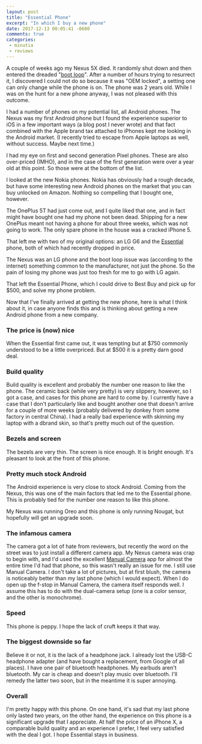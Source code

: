 ```yaml
---
layout: post
title: "Essential Phone"
excerpt: "In which I buy a new phone"
date: 2017-12-13 00:05:41 -0600
comments: true
categories: 
 - minutia
 - reviews
---
```


A couple of weeks ago my Nexus 5X died. It randomly shut down and then entered the dreaded "[boot loop](https://www.xda-developers.com/nexus-5x-bootloop-fix-boot-phone/)". After a number of hours trying to resurrect it, I discovered I could not do so because it was "OEM locked", a setting one can only change while the phone is on. The phone was 2 years old. While I was on the hunt for a new phone anyway, I was not pleased with this outcome.

I had a number of phones on my potential list, all Android phones. The Nexus was my first Android phone but I found the experience superior to iOS in a few important ways (a blog post I never wrote) and that fact combined with the Apple brand tax attached to iPhones kept me looking in the Android market. (I recently tried to escape from Apple laptops as well, without success. Maybe next time.)

I had my eye on first and second generation Pixel phones. These are also over-priced (IMHO), and in the case of the first generation were over a year old at this point. So those were at the bottom of the list.

I looked at the new Nokia phones. Nokia has obviously had a rough decade, but have some interesting new Android phones on the market that you can buy unlocked on Amazon. Nothing so compelling that I bought one, however.

The OnePlus 5T had just come out, and I quite liked that one, and in fact might have bought one had my phone not been dead. Shipping for a new OnePlus meant not having a phone for about three weeks, which was not going to work. The only spare phone in the house was a cracked iPhone 5.

That left me with two of my original options: an LG G6 and the [Essential](https://www.essential.com/) phone, both of which had recently dropped in price. 

The Nexus was an LG phone and the boot loop issue was (according to the internet) something common to the manufacturer, not just the phone. So the pain of losing my phone was just too fresh for me to go with LG again.

That left the Essential Phone, which I could drive to Best Buy and pick up for $500, and solve my phone problem.

Now that I've finally arrived at getting the new phone, here is what I think about it, in case anyone finds this and is thinking about getting a new Android phone from a new company.

### The price is (now) nice

When the Essential first came out, it was tempting but at $750 commonly understood to be a little overpriced. But at $500 it is a pretty darn good deal.

### Build quality

Build quality is excellent and probably the number one reason to like the phone. The ceramic back (while very pretty) is very slippery, however, so I got a case, and cases for this phone are hard to come by. I currently have a case that I don't particularly like and bought another one that doesn't arrive for a couple of more weeks (probably delivered by donkey from some factory in central China). I had a really bad experience with skinning my laptop with a dbrand skin, so that's pretty much out of the question.

### Bezels and screen

The bezels are very thin. The screen is nice enough. It is bright enough. It's pleasant to look at the front of this phone.

### Pretty much stock Android

The Android experience is very close to stock Android. Coming from the Nexus, this was one of the main factors that led me to the Essential phone. This is probably tied for the number one reason to like this phone.

My Nexus was running Oreo and this phone is only running Nougat, but hopefully will get an upgrade soon.

### The infamous camera

The camera got a lot of hate from reviewers, but recently the word on the street was to just install a different camera app. My Nexus camera was crap to begin with, and I'd used the excellent [Manual Camera](https://play.google.com/store/apps/details?id=pl.vipek.camera2&hl=en) app for almost the entire time I'd had that phone, so this wasn't really an issue for me. I still use Manual Camera. I don't take a lot of pictures, but at first blush, the camera is noticeably better than my last phone (which I would expect). When I do open up the f-stop in Manual Camera, the camera itself responds well. I assume this has to do with the dual-camera setup (one is a color sensor, and the other is monochrome).

### Speed

This phone is peppy. I hope the lack of cruft keeps it that way.

### The biggest downside so far

Believe it or not, it is the lack of a headphone jack. I already lost the USB-C headphone adapter (and have bought a replacement, from Google of all places). I have one pair of bluetooth headphones. My earbuds aren't bluetooth. My car is cheap and doesn't play music over bluetooth. I'll remedy the latter two soon, but in the meantime it is super annoying.

### Overall

I'm pretty happy with this phone. On one hand, it's sad that my last phone only lasted two years, on the other hand, the experience on this phone is a significant upgrade that I appreciate. At half the price of an iPhone X, a comparable build quality and an experience I prefer, I feel very satisfied with the deal I got. I hope Essential stays in business.
